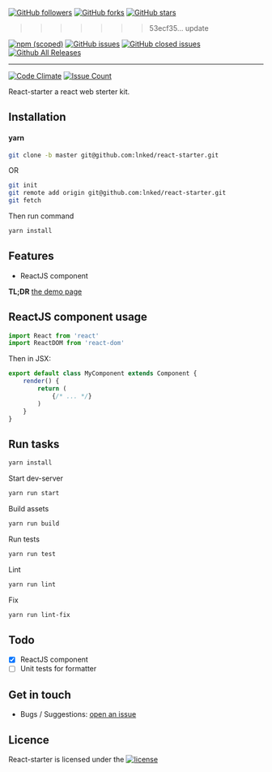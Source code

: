 
[![GitHub followers](https://img.shields.io/github/followers/lnked.svg?style=social&label=Follow)]()
[![GitHub forks](https://img.shields.io/github/forks/lnked/react-starter.svg?style=social&label=Fork)]()
[![GitHub stars](https://img.shields.io/github/stars/lnked/react-starter.svg?style=social&label=Star)]()
>>>>>>> 53ecf35... update

[![npm (scoped)](https://img.shields.io/npm/v/@cycle/core.svg)](https://github.com/lnked/react-starter)
[![GitHub issues](https://img.shields.io/github/issues/lnked/react-starter.svg)](https://github.com/lnked/react-starter)
[![GitHub closed issues](https://img.shields.io/github/issues-closed/lnked/react-starter.svg)](https://github.com/lnked/react-starter)
[![Github All Releases](https://img.shields.io/github/downloads/lnked/react-starter/total.svg)](https://github.com/lnked/react-starter)

---

[![Code Climate](https://codeclimate.com/github/lnked/react-starter/badges/gpa.svg)](https://codeclimate.com/github/lnked/react-starter)
[![Issue Count](https://codeclimate.com/github/lnked/react-starter/badges/issue_count.svg)](https://codeclimate.com/github/lnked/react-starter)

React-starter a react web sterter kit.

## Installation

#### yarn

```bash
git clone -b master git@github.com:lnked/react-starter.git
```

OR

```bash
git init
git remote add origin git@github.com:lnked/react-starter.git
git fetch
```

Then run command

```bash
yarn install
```

## Features

- ReactJS component

**TL;DR** [the demo page](https://lnked.github.io/react-starter/)


## ReactJS component usage

```js
import React from 'react'
import ReactDOM from 'react-dom'
```

Then in JSX:

```js
export default class MyComponent extends Component {
    render() {
        return (
            {/* ... */}
        )
    }
}
```

<!--
## Playground

- [Plain JSFiddle (Basic usage)](https://jsfiddle.net/)

## Documentation

- [ReactJS component usage](https://github.com/nosir/cleave.js/blob/master/doc/reactjs-component-usage.md)
-->

## Run tasks

```bash
yarn install
```

Start dev-server

```bash
yarn run start
```

Build assets

```bash
yarn run build
```

Run tests

```bash
yarn run test
```

Lint

```bash
yarn run lint
```

Fix

```bash
yarn run lint-fix
```

## Todo
- [x] ReactJS component
- [ ] Unit tests for formatter

## Get in touch
- Bugs / Suggestions: [open an issue](https://github.com/lnked/react-starter/issues)

## Licence

React-starter is licensed under the [![license](https://img.shields.io/github/license/lnked/react-starter.svg)](https://github.com/lnked/react-starter/blob/fastest/LICENSE)
